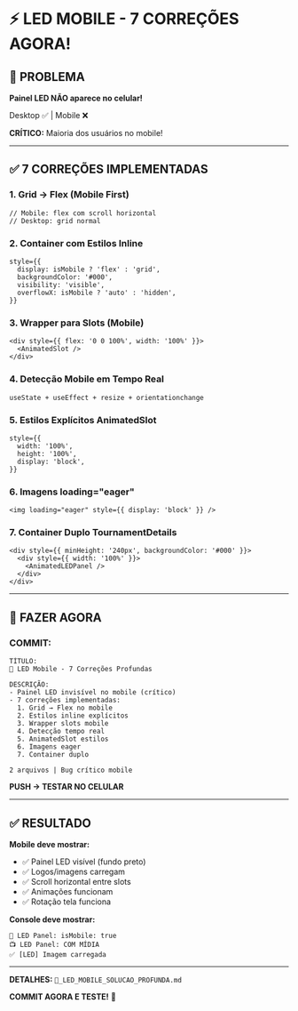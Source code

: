 # ⚡ LED MOBILE - 7 CORREÇÕES AGORA!

## 🎯 PROBLEMA

**Painel LED NÃO aparece no celular!**

Desktop ✅ | Mobile ❌

**CRÍTICO:** Maioria dos usuários no mobile!

---

## ✅ 7 CORREÇÕES IMPLEMENTADAS

### **1. Grid → Flex (Mobile First)**
```tsx
// Mobile: flex com scroll horizontal
// Desktop: grid normal
```

### **2. Container com Estilos Inline**
```tsx
style={{
  display: isMobile ? 'flex' : 'grid',
  backgroundColor: '#000',
  visibility: 'visible',
  overflowX: isMobile ? 'auto' : 'hidden',
}}
```

### **3. Wrapper para Slots (Mobile)**
```tsx
<div style={{ flex: '0 0 100%', width: '100%' }}>
  <AnimatedSlot />
</div>
```

### **4. Detecção Mobile em Tempo Real**
```tsx
useState + useEffect + resize + orientationchange
```

### **5. Estilos Explícitos AnimatedSlot**
```tsx
style={{
  width: '100%',
  height: '100%',
  display: 'block',
}}
```

### **6. Imagens loading="eager"**
```tsx
<img loading="eager" style={{ display: 'block' }} />
```

### **7. Container Duplo TournamentDetails**
```tsx
<div style={{ minHeight: '240px', backgroundColor: '#000' }}>
  <div style={{ width: '100%' }}>
    <AnimatedLEDPanel />
  </div>
</div>
```

---

## 🚀 FAZER AGORA

### **COMMIT:**

```
TÍTULO:
📱 LED Mobile - 7 Correções Profundas

DESCRIÇÃO:
- Painel LED invisível no mobile (crítico)
- 7 correções implementadas:
  1. Grid → Flex no mobile
  2. Estilos inline explícitos
  3. Wrapper slots mobile
  4. Detecção tempo real
  5. AnimatedSlot estilos
  6. Imagens eager
  7. Container duplo

2 arquivos | Bug crítico mobile
```

**PUSH → TESTAR NO CELULAR**

---

## ✅ RESULTADO

**Mobile deve mostrar:**
- ✅ Painel LED visível (fundo preto)
- ✅ Logos/imagens carregam
- ✅ Scroll horizontal entre slots
- ✅ Animações funcionam
- ✅ Rotação tela funciona

**Console deve mostrar:**
```
📱 LED Panel: isMobile: true
📺 LED Panel: COM MÍDIA
✅ [LED] Imagem carregada
```

---

**DETALHES:** `📱_LED_MOBILE_SOLUCAO_PROFUNDA.md`

**COMMIT AGORA E TESTE!** 🚀
